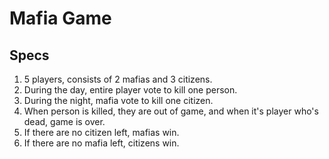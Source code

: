 # Mafia Game

## Specs
1. 5 players, consists of 2 mafias and 3 citizens.
2. During the day, entire player vote to kill one person.
3. During the night, mafia vote to kill one citizen.
4. When person is killed, they are out of game, and when it's player who's dead, game is over.
5. If there are no citizen left, mafias win.
6. If there are no mafia left, citizens win.